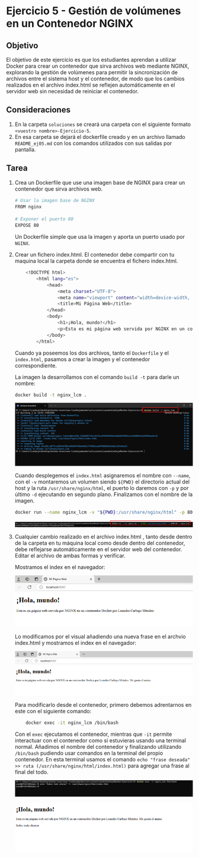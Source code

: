 # Ejercicio 5 - Gestión de volúmenes en un Contenedor NGINX

## Objetivo
El objetivo de este ejercicio es que los estudiantes aprendan a utilizar Docker para crear un contenedor que sirva archivos web mediante NGINX, explorando la gestión de volúmenes para permitir la sincronización de archivos entre el sistema host y el contenedor, de modo que los cambios realizados en el archivo index.html se reflejen automáticamente en el servidor web sin necesidad de reiniciar el contenedor.

## Consideraciones
 1. En la carpeta `soluciones` se creará una carpeta con el siguiente formato  `<vuestro nombre>-Ejercicio-5`.
 2. En esa carpeta se dejará el dockerfile creado y en un archivo llamado `README_ej05.md` con los comandos utilizados con sus salidas por pantalla.

## Tarea
1. Crea un Dockerfile que use una imagen base de NGINX para crear un contenedor que sirva archivos web.
    ```bash
    # Usar la imagen base de NGINX
    FROM nginx

    # Exponer el puerto 80
    EXPOSE 80
    ```
    Un Dockerfile simple que usa la imagen y aporta un puerto usado por `NGINX`.

2. Crear un fichero index.html. El contenedor debe compartir con tu maquina local la carpeta donde se encuentra el fichero index.html.

    ```bash
        <!DOCTYPE html>
            <html lang="es">
                <head>
                    <meta charset="UTF-8">
                    <meta name="viewport" content="width=device-width, initial-scale=1.0">
                    <title>Mi Página Web</title>
                </head>
                <body>
                    <h1>¡Hola, mundo!</h1>
                    <p>Esta es mi página web servida por NGINX en un contenedor Docker por Leandro Carbajo Méndez.</p>
                </body>
            </html>
    ```

    Cuando ya poseemos los dos archivos, tanto el `Dockerfile` y el `index.html`, pasamos a crear la imagen y el contenedor correspondiente.

    La imagen la desarrollamos con el comando `build -t` para darle un nombre:

    ```bash
    docker build -t nginx_lcm .
    ```

    ![Captura sobre el código](../../datos/Ejercicio05/imagen%20build.png)

    Cuando desplegemos el `index.html` asignaremos el nombre con `--name`, con el `-v` montaremos un volumen siendo `${PWD}` el directorio actual del host y la ruta `/usr/share/nginx/html`, el puerto lo daremos con `-p` y por último `-d` ejecutando en segundo plano. Finalizamos con el nombre de la imagen. 

    ```bash
    docker run --name nginx_lcm -v "${PWD}:/usr/share/nginx/html" -p 8080:80 -d nginx_lcm
    ```
    ![Captura sobre el código](../../datos/Ejercicio05/ejecutar%20imagen%20y%20contenedor.png)
    
3. Cualquier cambio realizado en el archivo index.html , tanto desde dentro de la carpeta en tu máquina local como desde dentro del contenedor, debe reflejarse automáticamente en el servidor web del contenedor. Editar el archivo de ambas formas y verificar.

    Mostramos el index en el navegador:

    ![Captura sobre el código](../../datos/Ejercicio05/ejecucion%201.png)

    Lo modificamos por el visual añadiendo una nueva frase en el archvio index.html y mostramos el index en el navegador:

    ![Captura sobre el código](../../datos/Ejercicio05/ejecucion%202%20modificada%20de%20visual.png)

    Para modificarlo desde el contenedor, primero debemos adrentarnos en este con el siguiente comando:

    ```bash
        docker exec -it nginx_lcm /bin/bash
    ```
    Con el `exec` ejecutamos el contenedor, mientras que `-it` permite interactuar con el contenedor como si estuvieras usando una terminal normal. Añadimos el nombre del contenedor y finalizando utilizando `/bin/bash` pudiendo usar comandos en la terminal del propio contenedor. En esta terminal usamos el comando `echo "frase deseada" >> ruta (/usr/share/nginx/html/index.html)` para agregar una frase al final del todo. 

    ![Captura sobre el código](../../datos/Ejercicio05/contenedor%20frase.png)

    ![Captura sobre el código](../../datos/Ejercicio05/ejecucion%203%20modificada%20de%20contenedor.png)

    

   